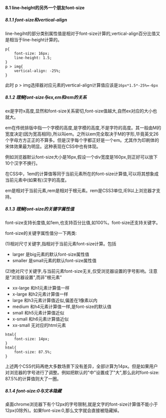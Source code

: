 #### 8.1 line-height的另外一个朋友font-size
##### 8.1.1 font-size和vertical-align
line-hegiht的部分类别属性值是相对于font-size计算的,vertical-align百分比值又是相当于line-height计算的。
```
p{
    font-size: 16px;
    line-height: 1.5;
}
p > img{
    vertical-align: -25%;
}
```
此时 p > img选择器对应元素的vertical-align计算值应该是`16px*1.5*-25%=-6px`

##### 8.1.2 理解font-size与ex,em和rem的关系
ex是字符x高度,显然和font-size关系密切,font-size值越大,自然ex对应的大小也就大。

em在传统排版中指一个字模的高度,是字模的高度,不是字符的高度。其一般由M的宽度决定(因为宽高相同),所以叫em。之所以em完全取决于M的字形,毕竟英文26个字母方方正正的不算多。但是汉字每个字都正好是一个em。尤其作为印刷体的宋体效果最为明显。这种表现在CSS中也有体现。

例如浏览器默认font-size大小是16px,假设一个div宽度是160px,则正好可以放下10个汉字不换行。

在CSS中，1em的计算值等同于当前元素所在的font-size计算值,可以将其想象成当前元素中(如果有)汉字的高度。

em是相对于当前元素,rem是相对于根元素。rem是CSS3单位,IE9以上浏览器才支持。

##### 8.1.3 理解font-size的关键字属性值
font-size支持长度值,如1em,也支持百分比值,如100%。font-size还支持关键字。

font-size的关键字属性值分一下两类:

(1)相对尺寸关键字,指相对于当前元素font-size计算。包括
- larger 是big元素的默认font-size属性值
- smaller 是small元素的默认font-size属性值

(2)绝对尺寸关键字,与当前元素font-size无关,仅受浏览器设置的字号影响。注意是"浏览器设置",而非"根元素"
- xx-large 和h1元素计算值一样
- x-large  和h2元素计算值一样
- large    和h3元素计算值近似,偏差在1像素以内
- medium   和h4元素计算值一样,是font-size的默认值
- small    和h5元素计算值近似
- x-small  和h6元素计算值近似
- xx-small 无对应的html元素

```
html{
    font-size: 14px;
}
html{
    font-size: 87.5%;
}
```
上述两个CSS代码再绝大多数场景下没有差异，全部计算为14px。但是如果用户对浏览器的字号进行了调整。例如把默认的"中"设置成了"大",那么此时font-size: 87.5%的计算值则大了一圈。

##### 8.1.4 font-size:0与文本隐藏
桌面chrome浏览器下有个12px的字号限制,就是文字的font-size计算值不能小于12px(0除外)。如果font-size:0,那么文字就会直接被隐藏掉。


